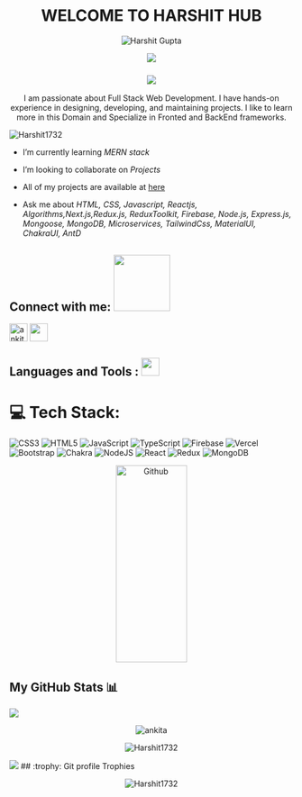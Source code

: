 <h1 align="center" color="blue">WELCOME TO HARSHIT HUB</h1>
  <p align="center"> <img src="https://komarev.com/ghpvc/?username=Harshit1732ta&label=Profile%20views&color=#0000FF&style=flat" alt="Harshit Gupta" /> </p>
<div align="center">
<img src="https://images4.alphacoders.com/587/587777.png" />
</div>
 <h3 align="center">
  <a href="https://github.com/DenverCoder1/readme-typing-svg">
    <img src="https://readme-typing-svg.demolab.com/?lines=Hi! I am Harshit Gupta 🏽; I am a Full-stack%20web%20developer 🏻‍💻; interested in Web Browsing🏃‍♂♂;Curious%20to%20learn%20new%20things !&font=Fira%20Code&center=true&width=440&height=45&color=#57bcf7&vCenter=true&size=22&pause=1000"></a>
</h3>
 
  <div align="center">
 <p>I am passionate about Full Stack Web Development. I have hands-on experience in designing, developing, and maintaining projects. I like to learn more in this Domain and Specialize in Fronted and BackEnd frameworks.</p>
</div>

<p align="left"> <img src="https://komarev.com/ghpvc/?username=Harshit1732&label=Profile%20views&color=0e75b6&style=flat" alt="Harshit1732" /> </p>

-  I’m currently learning *MERN stack*

-  I’m looking to collaborate on *Projects*

-  All of my projects are available at [here](https://anki2001ta.github.io/)

-  Ask me about *HTML, CSS, Javascript, Reactjs, Algorithms,Next.js,Redux.js, ReduxToolkit, Firebase, Node.js, Express.js, Mongoose, MongoDB, Microservices, TailwindCss, MaterialUI, ChakraUI, AntD*

<h2 align="left">Connect with me: <img src='https://raw.githubusercontent.com/ShahriarShafin/ShahriarShafin/main/Assets/handshake.gif' width="100px"></h2>
<p align="left">

<a href="https://www.linkedin.com/in/harshit-gupta-65518121a/?lipi=urn%3Ali%3Apage%3Ad_flagship3_feed%3BgzPNzDwVR9KHpe7Ar4gJxQ%3D%3D"><img align="center" src="https://img.icons8.com/color/344/linkedin-circled--v1.png" alt="ankita" height="32" width="32" /></a>
<a href = 'https://github.com/Harshit1732'> <img width = '32px' align= 'center' src="https://img.icons8.com/ios-glyphs/344/github.png"/></a> 

</p>

<h2 align="left">Languages and Tools :  <img src = "https://media2.giphy.com/media/QssGEmpkyEOhBCb7e1/giphy.gif?cid=ecf05e47a0n3gi1bfqntqmob8g9aid1oyj2wr3ds3mg700bl&rid=giphy.gif" width = 32px></h2>

# 💻 Tech Stack:
![CSS3](https://img.shields.io/badge/css3-%231572B6.svg?style=for-the-badge&logo=css3&logoColor=white) ![HTML5](https://img.shields.io/badge/html5-%23E34F26.svg?style=for-the-badge&logo=html5&logoColor=white) ![JavaScript](https://img.shields.io/badge/javascript-%23323330.svg?style=for-the-badge&logo=javascript&logoColor=%23F7DF1E) ![TypeScript](https://img.shields.io/badge/typescript-%23007ACC.svg?style=for-the-badge&logo=typescript&logoColor=white) ![Firebase](https://img.shields.io/badge/firebase-%23039BE5.svg?style=for-the-badge&logo=firebase) ![Vercel](https://img.shields.io/badge/vercel-%23000000.svg?style=for-the-badge&logo=vercel&logoColor=white) ![Bootstrap](https://img.shields.io/badge/bootstrap-%23563D7C.svg?style=for-the-badge&logo=bootstrap&logoColor=white) ![Chakra](https://img.shields.io/badge/chakra-%234ED1C5.svg?style=for-the-badge&logo=chakraui&logoColor=white) ![NodeJS](https://img.shields.io/badge/node.js-6DA55F?style=for-the-badge&logo=node.js&logoColor=white) ![React](https://img.shields.io/badge/react-%2320232a.svg?style=for-the-badge&logo=react&logoColor=%2361DAFB) ![Redux](https://img.shields.io/badge/redux-%23593d88.svg?style=for-the-badge&logo=redux&logoColor=white) ![MongoDB](https://img.shields.io/badge/MongoDB-%234ea94b.svg?style=for-the-badge&logo=mongodb&logoColor=white)


<div align="center">
<img height="350px" width="50%" align="center" alt="Github" src="https://media2.giphy.com/media/USV0ym3bVWQJJmNu3N/giphy.gif?cid=ecf05e47asx2dkn919in2u9b1xhp4k76bry675iuvdsw944w&rid=giphy.gif&ct=g" />
 </div>


## My GitHub Stats 📊

 <img src="https://user-images.githubusercontent.com/73097560/115834477-dbab4500-a447-11eb-908a-139a6edaec5c.gif">

<p align="center"><img  src="https://github-readme-stats.vercel.app/api/top-langs?username=Harshit1732&show_icons=true&locale=en&layout=compact&theme=algolia" alt="ankita" /></p>

<p align="center"><img  src="https://github-readme-streak-stats.herokuapp.com/?user=Harshit1732&theme=algolia" alt="Harshit1732" /></p>

 <img src="https://user-images.githubusercontent.com/73097560/115834477-dbab4500-a447-11eb-908a-139a6edaec5c.gif">
## :trophy: Git profile Trophies

<p align="center"> <a href="https://github.com/ryo-ma/github-profile-trophy"></a><img src="https://github-profile-trophy.vercel.app/?username=Harshit1732&layout=compact&theme=algolia" alt="Harshit1732" /> </p>
